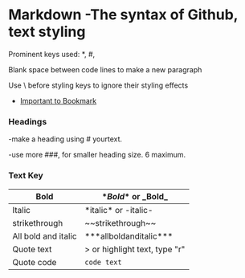 # Markdown -The syntax of Github, text styling

  Prominent keys used: *, #, 
  
  Blank space between code lines to make a new paragraph 
  
  Use \ before styling keys to ignore their styling effects

* [Important to Bookmark](https://docs.github.com/en/github/writing-on-github/basic-writing-and-formatting-syntax)

### Headings 
 -make a heading using \# yourtext.
 
 -use more ###, for smaller heading size. 6 maximum.
 
 
 ### Text Key
 Bold | \**Bold** or \_Bold_
 ----- | -----
 Italic | \*italic* or \-italic-
 strikethrough | \~~strikethrough~~
 All bold and italic | \*\*\*allboldanditalic\*\*\*
 Quote text | \> or highlight text, type "r"
 Quote code | `code text`
  
  
  

  
  
  
  
  
